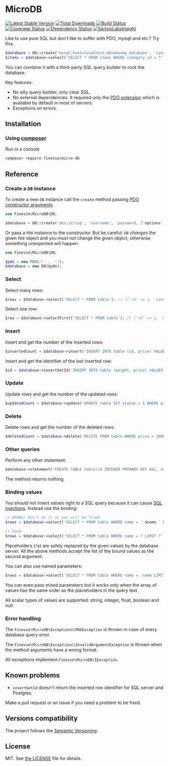 # MicroDB

[![Latest Stable Version](https://poser.pugx.org/finesse/micro-db/v/stable)](https://packagist.org/packages/finesse/micro-db)
[![Total Downloads](https://poser.pugx.org/finesse/micro-db/downloads)](https://packagist.org/packages/finesse/micro-db)
[![Build Status](https://php-eye.com/badge/finesse/micro-db/tested.svg)](https://travis-ci.org/FinesseRus/MicroDB)
[![Coverage Status](https://coveralls.io/repos/github/FinesseRus/MicroDB/badge.svg?branch=master)](https://coveralls.io/github/FinesseRus/MicroDB?branch=master)
[![Dependency Status](https://www.versioneye.com/php/finesse:micro-db/badge)](https://www.versioneye.com/php/finesse:micro-db)
[![SensioLabsInsight](https://insight.sensiolabs.com/projects/86ca4104-f2d4-4064-a0d3-bba5a4aa2fe2/mini.png)](https://insight.sensiolabs.com/projects/86ca4104-f2d4-4064-a0d3-bba5a4aa2fe2)

Like to use pure SQL but don't like to suffer with PDO, mysqli and etc.? Try this.

```php
$database = DB::create('mysql:host=localhost;dbname=my_database', 'user', 'pass');
$items = $database->select('SELECT * FROM items WHERE category_id = ?', [3]);
```

You can combine it with a third-party SQL query builder to rock the database.

Key features:

* No silly query builder, only clear SQL.
* No external dependencies.
  It required only the [PDO extension](http://php.net/manual/en/book.pdo.php) which is available by default in most of servers.
* Exceptions on errors.


## Installation

### Using [composer](https://getcomposer.org)

Run in a console

```bash
composer require finesse/micro-db
```


## Reference

### Create a `DB` instance

To create a new `DB` instance call the `create` method passing 
[PDO constructor arguments](http://php.net/manual/en/pdo.construct.php).

```php
use Finesse\MicroDB\DB;

$database = DB::create('dns:string', 'username', 'password, ['options']);
```

Or pass a `PDO` instance to the constructor. But be careful: `DB` _changes_ the given `PDO` object and you _must not_ change the
given object, otherwise something unexpected will happen.

```php
use Finesse\MicroDB\DB;

$pdo = new PDO(/* ... */);
$database = new DB($pdo);
```

### Select

Select many rows:

```php
$rows = $database->select('SELECT * FROM table'); // [['id' => 1, 'name' => 'Bill'], ['id' => 2, 'name' => 'John']]
```

Select one row:

```php
$row = $database->selectFirst('SELECT * FROM table'); // ['id' => 1, 'name' => 'Bill']
```

### Insert

Insert and get the number of the inserted rows:

```php
$insertedCount = $database->insert('INSERT INTO table (id, price) VALUES (1, 45), (2, 98)'); // 2
```

Insert and get the identifier of the last inserted row:

```php
$id = $database->insertGetId('INSERT INTO table (weight, price) VALUES (12.3, 45)'); // 3
```

### Update

Update rows and get the number of the updated rows:

```php
$updatedCount = $database->update('UPDATE table SET status = 1 WHERE price < 1000');
```

### Delete

Delete rows and get the number of the deleted rows:

```php
$deletedCount = $database->delete('DELETE FROM table WHERE price > 1000');
```

### Other queries

Perform any other statement:

```php
$database->statement('CREATE TABLE table(id INTEGER PRIMARY KEY ASC, name TEXT, price NUMERIC)');
```

The method returns nothing.

### Binding values

You should not insert values right to a SQL query because it can cause 
[SQL injections](https://en.wikipedia.org/wiki/SQL_injection). Instead use the binding:

```php
// WRONG! Don't do it or you will be fired
$rows = $database->select('SELECT * FROM table WHERE name = '.$name.' LIMIT '.$limit);

// Good
$rows = $database->select('SELECT * FROM table WHERE name = ? LIMIT ?', [$name, $limit]);
```

Placeholders (`?`s) are safely replaced by the given values by the database server. All the above methods accept the 
list of the bound values as the second argument.

You can also use named parameters:

```php
$rows = $database->select('SELECT * FROM table WHERE name = :name LIMIT :limit', [':name' => 'Jack', ':limit' => 10]);
```

You can even pass mixed parameters but it works only when the array of values has the same order as 
the placeholders in the query text.

All scalar types of values are supported: string, integer, float, boolean and null.

### Error handling

The `Finesse\MicroDB\Exceptions\PDOException` is thrown in case of every database query error.

The `Finesse\MicroDB\Exceptions\InvalidArgumentException` is thrown when the method arguments have a wrong format.

All exceptions implement `Finesse\MicroDB\IException`.


## Known problems

* `insertGetId` doesn't return the inserted row identifier for SQL server and Postgres.

Make a pull request or an issue if you need a problem to be fixed.


## Versions compatibility

The project follows the [Semantic Versioning](http://semver.org).


## License

MIT. See [the LICENSE](LICENSE) file for details.

